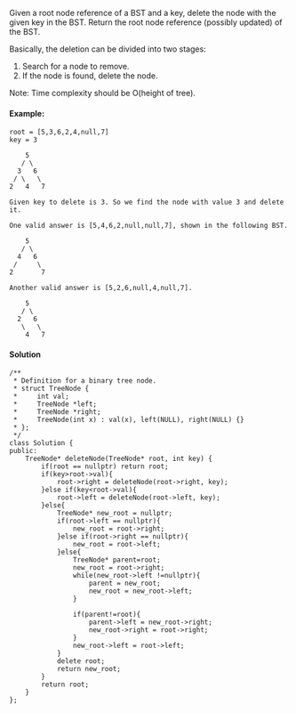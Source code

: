 Given a root node reference of a BST and a key, delete the node with the given key in the BST. Return the root node reference (possibly updated) of the BST.

Basically, the deletion can be divided into two stages:

1. Search for a node to remove.
2. If the node is found, delete the node.

Note: Time complexity should be O(height of tree).

#### Example:
```
root = [5,3,6,2,4,null,7]
key = 3

    5
   / \
  3   6
 / \   \
2   4   7

Given key to delete is 3. So we find the node with value 3 and delete it.

One valid answer is [5,4,6,2,null,null,7], shown in the following BST.

    5
   / \
  4   6
 /     \
2       7

Another valid answer is [5,2,6,null,4,null,7].

    5
   / \
  2   6
   \   \
    4   7
```

#### Solution
```
/**
 * Definition for a binary tree node.
 * struct TreeNode {
 *     int val;
 *     TreeNode *left;
 *     TreeNode *right;
 *     TreeNode(int x) : val(x), left(NULL), right(NULL) {}
 * };
 */
class Solution {
public:
    TreeNode* deleteNode(TreeNode* root, int key) {
        if(root == nullptr) return root;
        if(key>root->val){
            root->right = deleteNode(root->right, key);
        }else if(key<root->val){
            root->left = deleteNode(root->left, key);
        }else{
            TreeNode* new_root = nullptr;
            if(root->left == nullptr){
                new_root = root->right;
            }else if(root->right == nullptr){
                new_root = root->left;
            }else{
                TreeNode* parent=root;
                new_root = root->right;
                while(new_root->left !=nullptr){
                    parent = new_root;
                    new_root = new_root->left;
                }
                
                if(parent!=root){
                    parent->left = new_root->right;
                    new_root->right = root->right;
                }
                new_root->left = root->left;
            }
            delete root;
            return new_root;
        }
        return root;
    }
};
```
